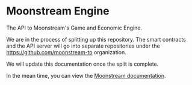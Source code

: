 # Moonstream Engine

The API to Moonstream's Game and Economic Engine.

We are in the process of splitting up this repository. The smart contracts and the API server will go into separate repositories under the https://github.com/moonstream-to organization.

We will update this documentation once the split is complete.

In the mean time, you can view the [Moonstream documentation](https://docs.moonstream.to).
